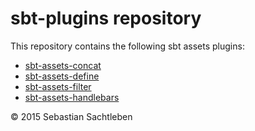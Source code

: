 # sbt-plugins repository

This repository contains the following sbt assets plugins:
* [sbt-assets-concat](https://github.com/ssachtleben/sbt-assets-concat)
* [sbt-assets-define](https://github.com/ssachtleben/sbt-assets-define)
* [sbt-assets-filter](https://github.com/ssachtleben/sbt-assets-filter)
* [sbt-assets-handlebars](https://github.com/ssachtleben/sbt-assets-handlebars)

&copy; 2015 Sebastian Sachtleben